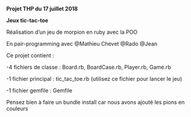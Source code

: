 <strong>Projet THP du 17 juillet 2018 </strong>

<strong>Jeux tic-tac-toe </strong>

Réalisation d’un jeu de morpion en ruby avec la POO

En pair-programming avec @Mathieu Chevet @Rado @Jean

Ce projet contient :

 -4 fichiers de classe : Board.rb, BoardCase.rb, Player.rb, Game.rb

-1 fichier principal : tic_tac_toe.rb (utilisez ce fichier pour lancer le jeu)

-1 fichier gemfile : Gemfile 

Pensez bien à faire un bundle install car nous avons ajouté les pions en couleurs

